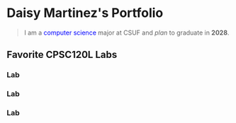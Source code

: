 
# Daisy Martinez's Portfolio

> I am a <span style="color:blue">computer science</span> major at CSUF and *plan* to graduate in **2028**.


## Favorite CPSC120L Labs

### Lab 

### Lab

### Lab
